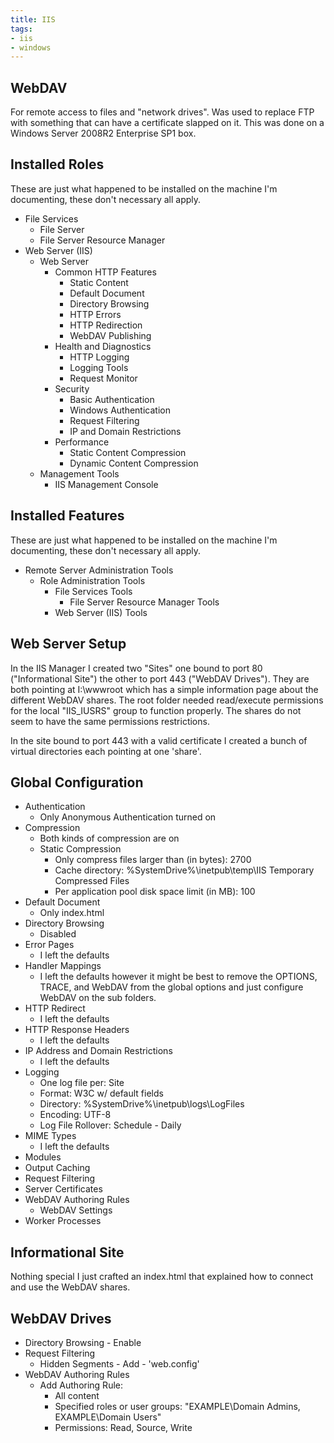 ```yaml
---
title: IIS
tags:
- iis
- windows
---
```


## WebDAV

For remote access to files and "network drives". Was used to replace FTP with
something that can have a certificate slapped on it. This was done on a Windows
Server 2008R2 Enterprise SP1 box.

## Installed Roles

These are just what happened to be installed on the machine I'm documenting,
these don't necessary all apply.

* File Services
  * File Server
  * File Server Resource Manager
* Web Server (IIS)
  * Web Server
    * Common HTTP Features
      * Static Content
      * Default Document
      * Directory Browsing
      * HTTP Errors
      * HTTP Redirection
      * WebDAV Publishing
    * Health and Diagnostics
      * HTTP Logging
      * Logging Tools
      * Request Monitor
    * Security
      * Basic Authentication
      * Windows Authentication
      * Request Filtering
      * IP and Domain Restrictions
    * Performance
      * Static Content Compression
      * Dynamic Content Compression
  * Management Tools
    * IIS Management Console

## Installed Features

These are just what happened to be installed on the machine I'm documenting,
these don't necessary all apply.

* Remote Server Administration Tools
  * Role Administration Tools
    * File Services Tools
      * File Server Resource Manager Tools
    * Web Server (IIS) Tools

## Web Server Setup

In the IIS Manager I created two "Sites" one bound to port 80 ("Informational
Site") the other to port 443 ("WebDAV Drives"). They are both pointing at
I:\wwwroot which has a simple information page about the different WebDAV
shares. The root folder needed read/execute permissions for the local
"IIS_IUSRS" group to function properly. The shares do not seem to have the same
permissions restrictions.

In the site bound to port 443 with a valid certificate I created a bunch of
virtual directories each pointing at one 'share'.

## Global Configuration

* Authentication
  * Only Anonymous Authentication turned on
* Compression
  * Both kinds of compression are on
  * Static Compression
    * Only compress files larger than (in bytes): 2700
    * Cache directory: %SystemDrive%\inetpub\temp\IIS Temporary Compressed Files
    * Per application pool disk space limit (in MB): 100
* Default Document
  * Only index.html
* Directory Browsing
  * Disabled
* Error Pages
  * I left the defaults
* Handler Mappings
  * I left the defaults however it might be best to remove the OPTIONS, TRACE, and WebDAV from the global options and just configure WebDAV on the sub folders.
* HTTP Redirect
  * I left the defaults
* HTTP Response Headers
  * I left the defaults
* IP Address and Domain Restrictions
  * I left the defaults
* Logging
  * One log file per: Site
  * Format: W3C w/ default fields
  * Directory: %SystemDrive%\inetpub\logs\LogFiles
  * Encoding: UTF-8
  * Log File Rollover: Schedule - Daily
* MIME Types
  * I left the defaults
* Modules
* Output Caching
* Request Filtering
* Server Certificates
* WebDAV Authoring Rules
  * WebDAV Settings
* Worker Processes

## Informational Site

Nothing special I just crafted an index.html that explained how to connect and
use the WebDAV shares.

## WebDAV Drives

* Directory Browsing - Enable
* Request Filtering
  * Hidden Segments - Add - 'web.config'
* WebDAV Authoring Rules
  * Add Authoring Rule:
    * All content
    * Specified roles or user groups: "EXAMPLE\Domain Admins, EXAMPLE\Domain Users"
    * Permissions: Read, Source, Write
